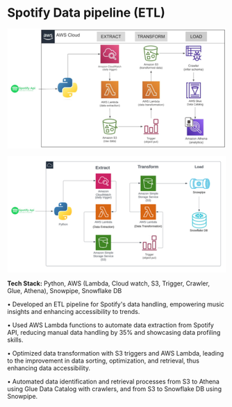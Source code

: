 # Spotify Data pipeline (ETL)

![Spotify_Project](images/Spotify-ETL.jpeg)

![Spotify_Project](images/Snowflake.png)

**Tech Stack:** Python, AWS (Lambda, Cloud watch, S3, Trigger, Crawler, Glue, Athena), Snowpipe, Snowflake DB

•	Developed an ETL pipeline for Spotify's data handling, empowering music insights and enhancing accessibility to trends.

•	Used AWS Lambda functions to automate data extraction from Spotify API, reducing manual data handling by 35% and showcasing data profiling skills.

•	Optimized data transformation with S3 triggers and AWS Lambda, leading to the improvement in data sorting, optimization, and retrieval, thus enhancing data accessibility.

•	Automated data identification and retrieval processes from S3 to Athena using Glue Data Catalog with crawlers, and from S3 to Snowflake DB using Snowpipe.




